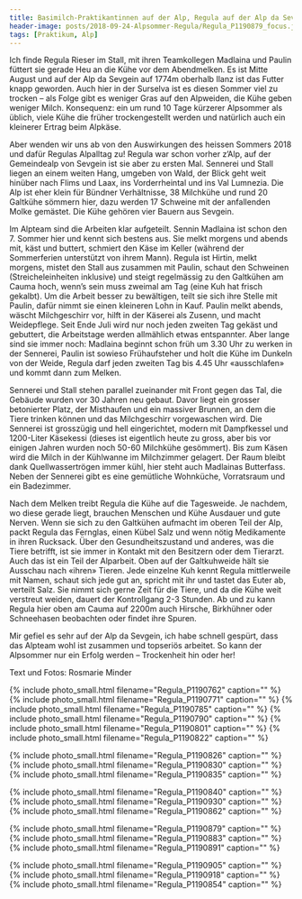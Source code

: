 ```yaml
---
title: Basimilch-Praktikantinnen auf der Alp, Regula auf der Alp da Sevgein
header-image: posts/2018-09-24-Alpsommer-Regula/Regula_P1190879_focus.jpg
tags: [Praktikum, Alp]
---
```

 
Ich finde Regula Rieser im Stall, mit ihren Teamkollegen Madlaina und Paulin füttert sie gerade Heu an die Kühe vor dem Abendmelken. 
Es ist Mitte August und auf der Alp da Sevgein auf 1774m oberhalb Ilanz ist das Futter knapp geworden. Auch hier in der Surselva 
ist es diesen Sommer viel zu trocken – als Folge gibt es weniger Gras auf den Alpweiden, die Kühe geben weniger Milch. Konsequenz: ein 
um rund 10 Tage kürzerer Alpsommer als üblich, viele Kühe die früher trockengestellt werden und natürlich auch ein kleinerer Ertrag beim 
Alpkäse.

Aber wenden wir uns ab von den Auswirkungen des heissen Sommers 2018 und dafür Regulas Alpalltag zu! Regula war schon vorher z’Alp, auf 
der Gemeindealp von Sevgein ist sie aber zu ersten Mal. Sennerei und Stall liegen an einem weiten Hang, umgeben von Wald, der Blick 
geht weit hinüber nach Flims und Laax, ins Vorderrheintal und ins Val Lumnezia. Die Alp ist eher klein für Bündner Verhältnisse, 
38 Milchkühe und rund 20 Galtkühe sömmern hier, dazu werden 17 Schweine mit der anfallenden Molke gemästet. Die Kühe gehören vier 
Bauern aus Sevgein.

Im Alpteam sind die Arbeiten klar aufgeteilt. Sennin Madlaina ist schon den 7. Sommer hier und kennt sich bestens aus. Sie melkt 
morgens und abends mit, käst und buttert, schmiert den Käse im Keller (während der Sommerferien unterstützt von ihrem Mann).
Regula ist Hirtin, melkt morgens, mistet den Stall aus zusammen mit Paulin, schaut den Schweinen (Streicheleinheiten inklusive) und 
steigt regelmässig zu den Galtkühen am Cauma hoch, wenn’s sein muss zweimal am Tag (eine Kuh hat frisch gekalbt).
Um die Arbeit besser zu bewältigen, teilt sie sich ihre Stelle mit Paulin, dafür nimmt sie einen kleineren Lohn in Kauf. Paulin melkt 
abends, wäscht Milchgeschirr vor, hilft in der Käserei als Zusenn, und macht Weidepflege. Seit Ende Juli wird nur noch jeden zweiten 
Tag gekäst und gebuttert, die Arbeitstage werden allmählich etwas entspannter. Aber lange 
sind sie immer noch: Madlaina beginnt schon früh um 3.30 Uhr zu werken in der Sennerei, Paulin ist sowieso Frühaufsteher und holt 
die Kühe im Dunkeln von der Weide, Regula darf jeden zweiten Tag bis 4.45 Uhr «ausschlafen» und kommt dann zum Melken.

Sennerei und Stall stehen parallel zueinander mit Front gegen das Tal, die Gebäude wurden vor 30 Jahren neu gebaut. Davor liegt ein 
grosser betonierter Platz, der Misthaufen und ein massiver Brunnen, an dem die Tiere trinken können und das Milchgeschirr vorgewaschen 
wird. Die Sennerei ist grosszügig und hell eingerichtet, modern mit Dampfkessel und 1200-Liter Käsekessi (dieses ist eigentlich heute 
zu gross, aber bis vor einigen Jahren wurden noch 50-60 Milchkühe gesömmert). Bis zum Käsen wird die Milch in der Kühlwanne im 
Milchzimmer gelagert. Der Raum bleibt dank Quellwassertrögen immer kühl, hier steht auch Madlainas Butterfass. 
Neben der Sennerei gibt es eine gemütliche Wohnküche, Vorratsraum und ein Badezimmer.

Nach dem Melken treibt Regula die Kühe auf die Tagesweide. Je nachdem, wo diese gerade liegt, brauchen Menschen und Kühe Ausdauer 
und gute Nerven. Wenn sie sich zu den Galtkühen aufmacht im oberen Teil der Alp, packt Regula das Fernglas, einen Kübel Salz und wenn 
nötig Medikamente in ihren Rucksack. Über den Gesundheitszustand und anderes, was die Tiere betrifft, ist sie immer in Kontakt mit den 
Besitzern oder dem Tierarzt. Auch das ist ein Teil der Alparbeit. Oben auf der Galtkuhweide hält sie Ausschau nach «ihren» Tieren. 
Jede einzelne Kuh kennt Regula mittlerweile mit Namen, schaut sich jede gut an, spricht mit ihr und tastet das Euter ab, verteilt 
Salz. Sie nimmt sich gerne Zeit für die Tiere, und da die Kühe weit verstreut weiden, dauert der Kontrollgang 2-3 Stunden. 
Ab und zu kann Regula hier oben am Cauma auf 2200m auch Hirsche, Birkhühner oder Schneehasen beobachten oder findet ihre Spuren.

Mir gefiel es sehr auf der Alp da Sevgein, ich habe schnell gespürt, dass das Alpteam wohl ist zusammen und topseriös arbeitet. So 
kann der Alpsommer nur ein Erfolg werden – Trockenheit hin oder her!


Text und Fotos: Rosmarie Minder

{% include photo_small.html filename="Regula_P1190762" caption="" %}
{% include photo_small.html filename="Regula_P1190771" caption="" %}
{% include photo_small.html filename="Regula_P1190785" caption="" %}
{% include photo_small.html filename="Regula_P1190790" caption="" %}
{% include photo_small.html filename="Regula_P1190801" caption="" %}
{% include photo_small.html filename="Regula_P1190822" caption="" %}

{% include photo_small.html filename="Regula_P1190826" caption="" %}
{% include photo_small.html filename="Regula_P1190830" caption="" %}
{% include photo_small.html filename="Regula_P1190835" caption="" %}

{% include photo_small.html filename="Regula_P1190840" caption="" %}
{% include photo_small.html filename="Regula_P1190930" caption="" %}
{% include photo_small.html filename="Regula_P1190862" caption="" %}

{% include photo_small.html filename="Regula_P1190879" caption="" %}
{% include photo_small.html filename="Regula_P1190883" caption="" %}
{% include photo_small.html filename="Regula_P1190891" caption="" %}

{% include photo_small.html filename="Regula_P1190905" caption="" %}
{% include photo_small.html filename="Regula_P1190918" caption="" %}
{% include photo_small.html filename="Regula_P1190854" caption="" %}
